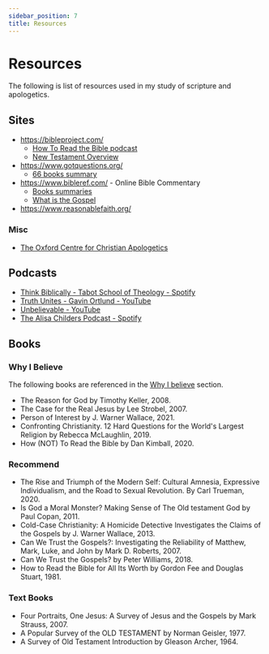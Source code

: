 ```yaml
---
sidebar_position: 7
title: Resources
---
```


# Resources
The following is list of resources used in my study of scripture and apologetics.


## Sites

- https://bibleproject.com/
  - [How To Read the Bible podcast](https://bibleproject.com/podcast/series/)
  - [New Testament Overview](https://bibleproject.com/videos/new-testament-overview/)
- https://www.gotquestions.org/
  - [66 books summary](https://www.gotquestions.org/66-books-of-the-Bible.html)
- https://www.bibleref.com/ - Online Bible Commentary
  - [Books summaries](https://www.bibleref.com/Book-Summaries.html)
  - [What is the Gospel](https://www.bibleref.com/The-Gospel.html)
- https://www.reasonablefaith.org/

### Misc

- [The Oxford Centre for Christian Apologetics](https://www.theocca.org/)

## Podcasts

- [Think Biblically - Tabot School of Theology - Spotify](https://open.spotify.com/show/4gZECpHCBwJXXF3B6INcmw?si=28541e8077354e90)
- [Truth Unites - Gavin Ortlund - YouTube](https://www.youtube.com/@TruthUnites)
- [Unbelievable - YouTube](https://www.youtube.com/@PremierUnbelievable)
- [The Alisa Childers Podcast - Spotify](https://open.spotify.com/show/5uSv9YOi9xLrM5PahmQl7d)

## Books

### Why I Believe
The following books are referenced in the [Why I believe](./) section.

- The Reason for God by Timothy Keller, 2008.
- The Case for the Real Jesus by Lee Strobel, 2007.
- Person of Interest by J. Warner Wallace, 2021.
- Confronting Christianity. 12 Hard Questions for the World's Largest Religion by Rebecca McLaughlin, 2019.
- How (NOT) To Read the Bible by Dan Kimball, 2020.

### Recommend

- The Rise and Triumph of the Modern Self: Cultural Amnesia, Expressive Individualism, and the Road to Sexual Revolution. By Carl Trueman, 2020.
- Is God a Moral Monster? Making Sense of The Old testament God by Paul Copan, 2011.
- Cold-Case Christianity: A Homicide Detective Investigates the Claims of the Gospels by J. Warner Wallace, 2013.
- Can We Trust the Gospels?: Investigating the Reliability of Matthew, Mark, Luke, and John by Mark D. Roberts, 2007.
- Can We Trust the Gospels? by Peter Williams, 2018.
- How to Read the Bible for All Its Worth by Gordon Fee and Douglas Stuart, 1981.


### Text Books
- Four Portraits, One Jesus: A Survey of Jesus and the Gospels by Mark Strauss, 2007.
- A Popular Survey of the OLD TESTAMENT by Norman Geisler, 1977.
- A Survey of Old Testament Introduction by Gleason Archer, 1964.



